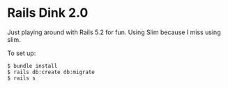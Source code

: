 # Rails Dink 2.0

Just playing around with Rails 5.2 for fun. Using Slim because I miss using slim.

To set up:

```shell
$ bundle install
$ rails db:create db:migrate
$ rails s
```
